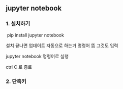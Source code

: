 ## jupyter notebook

### 1. 설치하기

​	pip install jupyter notebook

설치 끝나면 업데이트 자동으로 하는거 명령어 뜸 그것도 입력

jupyter notebook 명령어로 실행

ctrl C 로 종료

### 2. 단축키

